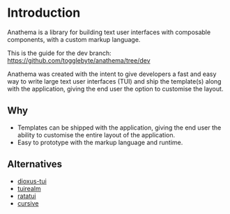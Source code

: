 # Introduction

Anathema is a library for building text user interfaces with composable
components, with a custom markup language.

This is the guide for the dev branch:
https://github.com/togglebyte/anathema/tree/dev

Anathema was created with the intent to give developers a fast and easy way to
write large text user interfaces (TUI) and ship the template(s) along with the application,
giving the end user the option to customise the layout.

## Why

* Templates can be shipped with the application, giving the end user the ability
  to customise the entire layout of the application.
* Easy to prototype with the markup language and runtime.


## Alternatives
* [dioxus-tui](https://crates.io/crates/dioxus-tui)
* [tuirealm](https://crates.io/crates/tuirealm)
* [ratatui](https://crates.io/crates/ratatui)
* [cursive](https://crates.io/crates/cursive)
